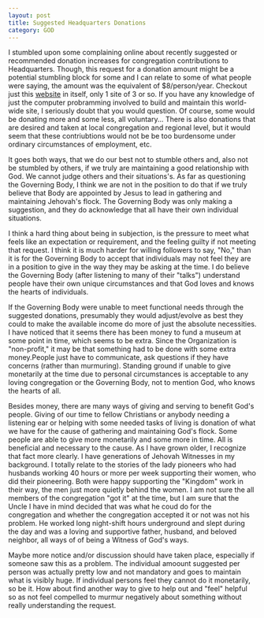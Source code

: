 ```yaml
---
layout: post
title: Suggested Headquarters Donations
category: GOD
---
```


I stumbled upon some complaining online about recently suggested or recommended donation increases for congregation contributions to Headquarters. Though, this request for a donation amount might be a potential stumbling block for some and I can relate to some of what people were saying, the amount was the equivalent of $8/person/year. Checkout just this [website](https://www.jw.org/) in itself, only 1 site of 3 or so. If you have any knowledge of just the computer probramming involved to build and maintain this world-wide site, I seriously doubt that you would question. Of course, some would be donating more and some less, all voluntary... There is also donations that are desired and taken at local congregation and regional level, but it would seem that these contriubtions would not be be too burdensome under ordinary circumstances of employment, etc.

It goes both ways, that we do our best not to stumble others and, also not be stumbled by others, if we truly  are maintaining a good relationship with God. We cannot judge others and their situations's. As far as questioning the Governing Body, I think we are not in the position to do that if we truly believe that Body are appointed by Jesus to lead in gathering and maintaining Jehovah's flock. The Governing Body was only making a suggestion, and they do acknowledge that all have their own individual situations.

I think a hard thing about being in subjection, is the pressure to meet what feels like an expectation or requirement, and the feeling guilty if not meeting that request. I think it is much harder for willing followers to say, "No," than it is for the Governing Body to accept that individuals may not feel they are in a position to give in the way they may be asking at the time. I do believe the Governing Body (after listening to many of their "talks") understand people have their own unique circumstances and that God loves and knows the hearts of individuals. 

If the Governing Body were unable to meet functional needs through the suggested donations, presumably they would adjust/evolve as best they could to make the available income do more of just the absolute necessities. I have noticed that it seems there has been money to fund a museum at some point in time, which seems to be extra. Since the Organization is "non-profit," it may be that something had to be done with some extra money.People just have to communicate, ask questions if they have concerns (rather than murmuring). Standing ground if unable to give monetarily at the time due to personal circumstances is acceptable to any loving congregation or the Governing Body, not to mention God, who knows the hearts of all.

Besides money, there are many ways of giving and serving to benefit God's people. Giving of our time to fellow Christians or anybody needing a listening ear or helping with some needed tasks of living is donation of what we have for the cause of gathering and maintaining God's flock. Some people are able to give more monetarily and some more in time. All is beneficial and necessary to the cause. As I have grown older, I recognize that fact more clearly. I have generations of Jehovah Witnesses in my background. I totally relate to the stories of the lady pioneers who had husbands working 40 hours or more per week supporting their women, who did their pioneering. Both were happy supporting the "Kingdom" work in their way, the men just more quietly behind the women. I am not sure the all members of the congregation "got it" at the time, but I am sure that the Uncle I have in mind decided that was what he coud do for the congregation and whether the congregation accepted it or not was not his problem. He worked long night-shift hours underground and slept during the day and was a loving and supportive father, husband, and beloved neighbor, all ways of of being a Witness of God's ways. 

Maybe more notice and/or discussion should have taken place, especially if someone saw this as a problem. The individual amoount suggested per person was actually pretty low and not mandatory and goes to maintain what is visibly huge. If individual persons feel they cannot do it monetarily, so be it. How about find another way to give to help out and "feel" helpful so as not feel compelled to murmur negatively about something without really understanding the request.